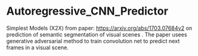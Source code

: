 # Autoregressive_CNN_Predictor

Simplest Models (X2X) from paper: https://arxiv.org/abs/1703.07684v2 on prediction of semantic segmentation of visual scenes . The paper usees generative adversarial method to train convolution net to predict next frames in a visual scene. 
